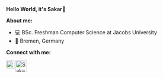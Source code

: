 **Hello World, it's Sakar👋**

**About me:**

- 💻 BSc. Freshman Computer Science at Jacobs University
- 📍 Bremen, Germany


**Connect with me:**

<a href="https://www.linkedin.com/in/sakarg/">
  <img align="left" alt="Sakar's LinkedIn" width="22px" src="https://cdn.exclaimer.com/Handbook%20Images/linkedin-icon_128x128.png?_ga=2.82811990.1712353861.1614541669-81690672.1614541669" />
</a>
<a href="mailto:sakargopal@gmail.com">
  <img align="left" alt="Sakar's Gmail" width="31px" src="https://cdn.worldvectorlogo.com/logos/gmail-icon-2.svg" />
</a>
